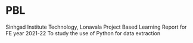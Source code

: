 # PBL
Sinhgad Institute Technology, Lonavala
Project Based Learning Report for FE year 2021-22
To study the use of Python for data extraction
